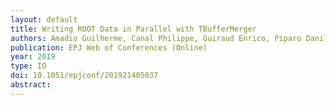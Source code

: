 ```yaml
---
layout: default
title: Writing ROOT Data in Parallel with TBufferMerger
authors: Amadio Guilherme, Canal Philippe, Guiraud Enrico, Piparo Danilo
publication: EPJ Web of Conferences (Online)
year: 2019
type: IO
doi: 10.1051/epjconf/201921405037
abstract:
---
```

